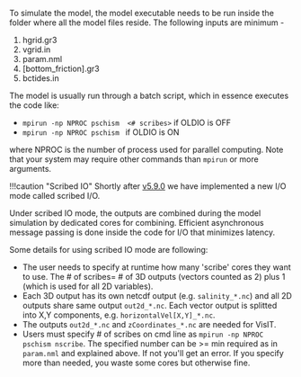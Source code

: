 To simulate the model, the model executable needs to be run inside the folder where all the model files reside. The following inputs are minimum - 

1. hgrid.gr3
2. vgrid.in
3. param.nml
4. [bottom_friction].gr3
5. bctides.in

The model is usually run through a batch script, which in essence executes the code like:

- `mpirun -np NPROC pschism  <# scribes>` if OLDIO is OFF 
- `mpirun -np NPROC pschism ` if OLDIO is ON

where NPROC is the number of process used for parallel computing. Note that your system may require 
 other commands than `mpirun` or more arguments.

!!!caution "Scribed IO"
    Shortly after [v5.9.0](https://github.com/schism-dev/schism/commit/8efc374) we have implemented a new I/O mode called scribed I/O. 
    
Under scribed IO mode, the outputs are combined during the model simulation by dedicated cores for combining. Efficient asynchronous message passing is done inside the code for I/O that minimizes latency.

Some details for using scribed IO mode are following:
    
- The user needs to specify at runtime how many 'scribe' cores they want to use. The # of scribes= # of 3D outputs (vectors counted as 2) plus 1 (which is used for all 2D variables).
- Each 3D output has its own netcdf output (e.g. `salinity_*.nc`) and all 2D outputs share same output `out2d_*.nc`. Each vector output is splitted into X,Y components, e.g. `horizontalVel[X,Y]_*.nc`.
- The outputs `out2d_*.nc` and `zCoordinates_*.nc` are needed for VisIT. 
- Users must specify # of scribes on cmd line as `mpirun -np NPROC pschism nscribe`. The specified number can be >= min required as in `param.nml` and explained above. If not you'll get an error. If you specify more than needed, you waste some cores but otherwise fine.

